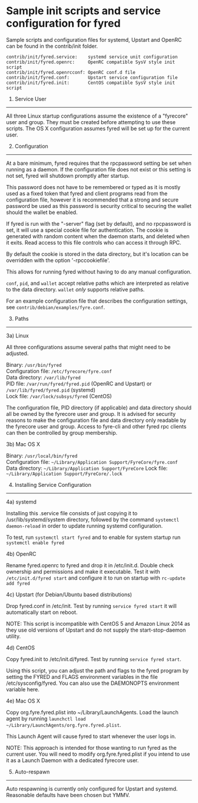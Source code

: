 Sample init scripts and service configuration for fyred
==========================================================

Sample scripts and configuration files for systemd, Upstart and OpenRC
can be found in the contrib/init folder.

    contrib/init/fyred.service:    systemd service unit configuration
    contrib/init/fyred.openrc:     OpenRC compatible SysV style init script
    contrib/init/fyred.openrcconf: OpenRC conf.d file
    contrib/init/fyred.conf:       Upstart service configuration file
    contrib/init/fyred.init:       CentOS compatible SysV style init script

1. Service User
---------------------------------

All three Linux startup configurations assume the existence of a "fyrecore" user
and group.  They must be created before attempting to use these scripts.
The OS X configuration assumes fyred will be set up for the current user.

2. Configuration
---------------------------------

At a bare minimum, fyred requires that the rpcpassword setting be set
when running as a daemon.  If the configuration file does not exist or this
setting is not set, fyred will shutdown promptly after startup.

This password does not have to be remembered or typed as it is mostly used
as a fixed token that fyred and client programs read from the configuration
file, however it is recommended that a strong and secure password be used
as this password is security critical to securing the wallet should the
wallet be enabled.

If fyred is run with the "-server" flag (set by default), and no rpcpassword is set,
it will use a special cookie file for authentication. The cookie is generated with random
content when the daemon starts, and deleted when it exits. Read access to this file
controls who can access it through RPC.

By default the cookie is stored in the data directory, but it's location can be overridden
with the option '-rpccookiefile'.

This allows for running fyred without having to do any manual configuration.

`conf`, `pid`, and `wallet` accept relative paths which are interpreted as
relative to the data directory. `wallet` *only* supports relative paths.

For an example configuration file that describes the configuration settings,
see `contrib/debian/examples/fyre.conf`.

3. Paths
---------------------------------

3a) Linux

All three configurations assume several paths that might need to be adjusted.

Binary:              `/usr/bin/fyred`  
Configuration file:  `/etc/fyrecore/fyre.conf`  
Data directory:      `/var/lib/fyred`  
PID file:            `/var/run/fyred/fyred.pid` (OpenRC and Upstart) or `/var/lib/fyred/fyred.pid` (systemd)  
Lock file:           `/var/lock/subsys/fyred` (CentOS)  

The configuration file, PID directory (if applicable) and data directory
should all be owned by the fyrecore user and group.  It is advised for security
reasons to make the configuration file and data directory only readable by the
fyrecore user and group.  Access to fyre-cli and other fyred rpc clients
can then be controlled by group membership.

3b) Mac OS X

Binary:              `/usr/local/bin/fyred`  
Configuration file:  `~/Library/Application Support/FyreCore/fyre.conf`  
Data directory:      `~/Library/Application Support/FyreCore`
Lock file:           `~/Library/Application Support/FyreCore/.lock`

4. Installing Service Configuration
-----------------------------------

4a) systemd

Installing this .service file consists of just copying it to
/usr/lib/systemd/system directory, followed by the command
`systemctl daemon-reload` in order to update running systemd configuration.

To test, run `systemctl start fyred` and to enable for system startup run
`systemctl enable fyred`

4b) OpenRC

Rename fyred.openrc to fyred and drop it in /etc/init.d.  Double
check ownership and permissions and make it executable.  Test it with
`/etc/init.d/fyred start` and configure it to run on startup with
`rc-update add fyred`

4c) Upstart (for Debian/Ubuntu based distributions)

Drop fyred.conf in /etc/init.  Test by running `service fyred start`
it will automatically start on reboot.

NOTE: This script is incompatible with CentOS 5 and Amazon Linux 2014 as they
use old versions of Upstart and do not supply the start-stop-daemon utility.

4d) CentOS

Copy fyred.init to /etc/init.d/fyred. Test by running `service fyred start`.

Using this script, you can adjust the path and flags to the fyred program by
setting the FYRED and FLAGS environment variables in the file
/etc/sysconfig/fyred. You can also use the DAEMONOPTS environment variable here.

4e) Mac OS X

Copy org.fyre.fyred.plist into ~/Library/LaunchAgents. Load the launch agent by
running `launchctl load ~/Library/LaunchAgents/org.fyre.fyred.plist`.

This Launch Agent will cause fyred to start whenever the user logs in.

NOTE: This approach is intended for those wanting to run fyred as the current user.
You will need to modify org.fyre.fyred.plist if you intend to use it as a
Launch Daemon with a dedicated fyrecore user.

5. Auto-respawn
-----------------------------------

Auto respawning is currently only configured for Upstart and systemd.
Reasonable defaults have been chosen but YMMV.
